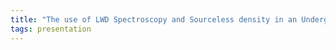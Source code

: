 ```yaml
---
title: "The use of LWD Spectroscopy and Sourceless density in an Underground Gas Storage Field in Italy (Marit Kongslien, Schlumberger)"
tags: presentation 
---
```

